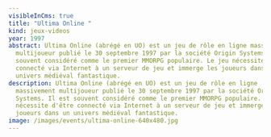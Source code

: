 ```yaml
---
visibleInCms: true
title: "Ultima Online "
kind: jeux-videos
year: 1997
abstract: Ultima Online (abrégé en UO) est un jeu de rôle en ligne massivement
  multijoueur publié le 30 septembre 1997 par la société Origin Systems. Il est
  souvent considéré comme le premier MMORPG populaire. Le jeu nécessite d'être
  connecté via Internet à un serveur de jeu et immerge les joueurs dans un
  univers médiéval fantastique.
description: Ultima Online (abrégé en UO) est un jeu de rôle en ligne
  massivement multijoueur publié le 30 septembre 1997 par la société Origin
  Systems. Il est souvent considéré comme le premier MMORPG populaire. Le jeu
  nécessite d'être connecté via Internet à un serveur de jeu et immerge les
  joueurs dans un univers médiéval fantastique.
image: /images/events/ultima-online-640x480.jpg
---
```

